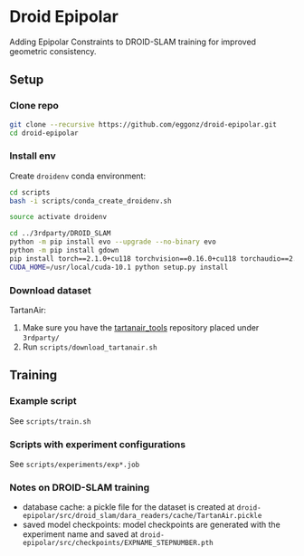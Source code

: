# Droid Epipolar

Adding Epipolar Constraints to DROID-SLAM training for improved geometric consistency.

## Setup

### Clone repo

```bash
git clone --recursive https://github.com/eggonz/droid-epipolar.git
cd droid-epipolar
```

### Install env

Create `droidenv` conda environment:

```bash
cd scripts
bash -i scripts/conda_create_droidenv.sh

source activate droidenv

cd ../3rdparty/DROID_SLAM
python -m pip install evo --upgrade --no-binary evo
python -m pip install gdown
pip install torch==2.1.0+cu118 torchvision==0.16.0+cu118 torchaudio==2.1.0 -f https://download.pytorch.org/whl/torch_stable.html
CUDA_HOME=/usr/local/cuda-10.1 python setup.py install
```

### Download dataset

TartanAir:

1. Make sure you have the [tartanair_tools](https://github.com/castacks/tartanair_tools) repository placed under `3rdparty/`
2. Run `scripts/download_tartanair.sh`

## Training

### Example script

See `scripts/train.sh`

### Scripts with experiment configurations

See `scripts/experiments/exp*.job`

### Notes on DROID-SLAM training

- database cache: a pickle file for the dataset is created at `droid-epipolar/src/droid_slam/dara_readers/cache/TartanAir.pickle`
- saved model checkpoints: model checkpoints are generated with the experiment name and saved at `droid-epipolar/src/checkpoints/EXPNAME_STEPNUMBER.pth`
